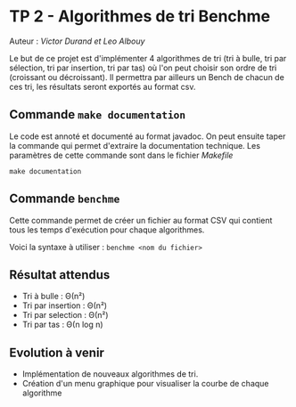# **TP 2 - Algorithmes de tri Benchme**

Auteur : *Victor Durand et Leo Albouy*


Le but de ce projet est d'implémenter 4 algorithmes de tri (tri à bulle, tri par sélection, tri par insertion, tri par tas) où l'on peut choisir son ordre de tri (croissant ou décroissant). Il permettra par ailleurs un Bench de chacun de ces tri, les résultats seront exportés au format csv.

## Commande `make documentation`

Le code est annoté et documenté au format javadoc.
On peut ensuite taper la commande qui permet d'extraire la documentation technique.
Les paramètres de cette commande sont dans le fichier *Makefile*

`make documentation`

## Commande `benchme` 

Cette commande permet de créer un fichier au format CSV qui contient tous les temps d'exécution pour chaque algorithmes. 

Voici la syntaxe à utiliser : `benchme <nom du fichier>`
## Résultat attendus

  - Tri à bulle : Θ(n²)
  - Tri par insertion : Θ(n²)
  - Tri par selection : Θ(n²)
  - Tri par tas : Θ(n log n)

## Evolution à venir

- Implémentation de nouveaux algorithmes de tri.
- Création d'un menu graphique pour visualiser la courbe de chaque algorithme
 
